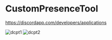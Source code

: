 # CustomPresenceTool

https://discordapp.com/developers/applications

![dcpt1](https://user-images.githubusercontent.com/25771678/62926348-4f7df900-bdef-11e9-997f-f55e22e99350.png)
![dcpt2](https://user-images.githubusercontent.com/25771678/62926353-50af2600-bdef-11e9-8a8a-b5f14d5c6c38.png)
